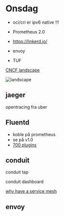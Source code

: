 Onsdag
===

* oci/cri  er ipv6 native !!!

* Prometheus 2.0

* https://linkerd.io/

* envoy

* TUF

[CNCF landscape](https://github.com/cncf/landscape)

![landscape](https://github.com/cncf/landscape/raw/master/landscape/CloudNativeLandscape_latest.jpg)

## jaeger
opentracing fra uber




## Fluentd

* koble på prometheus
* se på v1.0
* [700 plugins]( https://www.fluentd.org/plugins)


## conduit

conduit tap

conduit dashboard

[why have a service mesh](https://buoyant.io/2017/04/25/whats-a-service-mesh-and-why-do-i-need-one/)

## envoy

